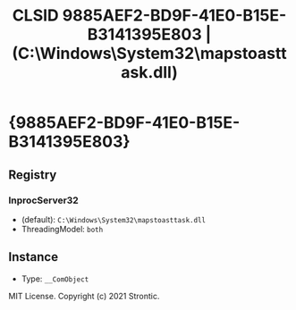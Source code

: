﻿---
title: "CLSID 9885AEF2-BD9F-41E0-B15E-B3141395E803 | (C:\\Windows\\System32\\mapstoasttask.dll)"
excerpt: What is COM-Object CLSID 9885AEF2-BD9F-41E0-B15E-B3141395E803?
---

# {9885AEF2-BD9F-41E0-B15E-B3141395E803}


## Registry


### InprocServer32

* (default): `C:\Windows\System32\mapstoasttask.dll`
* ThreadingModel: `both`

## Instance

* Type: `__ComObject`

MIT License. Copyright (c) 2021 Strontic.



